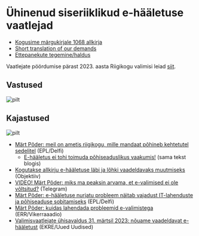 # Ühinenud siseriiklikud e-hääletuse vaatlejad

* [Kogusime märgukirjale 1068 allkirja](https://rahvaalgatus.ee/initiatives/7b9ecdfa-3b56-45d4-a0f8-a52ced3e5803/#initiative-header)
* [Short translation of our demands](https://rahvaalgatus.ee/initiatives/7b9ecdfa-3b56-45d4-a0f8-a52ced3e5803?language=en#initiative-header)
* [Ettepanekute tegemine/haldus](https://github.com/vaatlejad/vaatlejad.github.io/issues)

Vaatlejate pöördumise pärast 2023. aasta Riigikogu valimisi leiad [siit](https://vaatlejad.github.io/).

## Vastused

![pilt](https://user-images.githubusercontent.com/736994/229963531-87477b74-343b-43f4-a2b5-bccaf7c95be1.png)

## Kajastused

![pilt](https://user-images.githubusercontent.com/736994/229239707-67169c4e-045d-46ff-8f96-6493b9dcbc38.png)

* [Märt Põder: meil on ametis riigikogu, mille mandaat põhineb kehtetutel sedelitel](https://epl.delfi.ee/artikkel/120235803/paeva-teema-mart-poder-meil-on-ametis-riigikogu-mille-mandaat-pohineb-kehtetutel-sedelitel) (EPL/Delfi)
  * [E-hääletus ei tohi toimuda põhiseaduslikus vaakumis!](https://gafgaf.infoaed.ee/posts/p6hiseaduslik-vaakum/) (sama tekst blogis) 
* [Kogutakse allkirju e-hääletuse läbi ja lõhki vaadeldavaks muutmiseks](https://objektiiv.ee/kogutakse-allkirju-e-haaletuse-labi-ja-lohki-vaadeldavaks-muutmiseks/) (Objektiiv)
* [VIDEO! Märt Põder: miks ma peaksin arvama, et e-valimised ei ole võltsitud?](https://www.telegram.ee/eesti/video-mart-poder-miks-ma-peaksin-arvama-et-e-valimised-ei-ole-voltsitud) (Telegram)
* [Märt Põder: e-hääletuse nurjatu probleem näitab vajadust IT-lahenduste ja põhiseaduse sobitamiseks](https://epl.delfi.ee/artikkel/120166248/mart-poder-e-haaletuse-nurjatu-probleem-naitab-vajadust-it-lahenduste-ja-pohiseaduse-sobitamiseks) (EPL/Delfi)
* [Märt Põder: kuidas lahendada probleemid e-valimistega](https://vikerraadio.err.ee/1608921350/uudis-mirko-ojakivi/47437c327c1ace12bd8acf4880c7589b) (ERR/Vikerraaadio)
* [Valimisvaatlejate ühisavaldus 31. märtsil 2023: nõuame vaadeldavat e-hääletust](https://uueduudised.ee/arvamus/valimisvaatlejate-uhisavaldus-31-martsil-2023-nouame-vaadeldavat-e-haaletust/) (EKRE/Uued Uudised)
